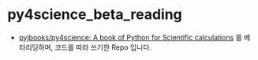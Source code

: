 # py4science_beta_reading

* [pyjbooks/py4science: A book of Python for Scientific calculations](https://github.com/pyjbooks/py4science) 를 베타리딩하며, 
코드를 따라 쓰기한 Repo 입니다.

